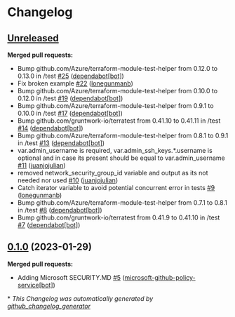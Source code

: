 # Changelog

## [Unreleased](https://github.com/Azure/terraform-azurerm-virtual-machine/tree/HEAD)

**Merged pull requests:**

- Bump github.com/Azure/terraform-module-test-helper from 0.12.0 to 0.13.0 in /test [\#25](https://github.com/Azure/terraform-azurerm-virtual-machine/pull/25) ([dependabot[bot]](https://github.com/apps/dependabot))
- Fix broken example [\#22](https://github.com/Azure/terraform-azurerm-virtual-machine/pull/22) ([lonegunmanb](https://github.com/lonegunmanb))
- Bump github.com/Azure/terraform-module-test-helper from 0.10.0 to 0.12.0 in /test [\#19](https://github.com/Azure/terraform-azurerm-virtual-machine/pull/19) ([dependabot[bot]](https://github.com/apps/dependabot))
- Bump github.com/Azure/terraform-module-test-helper from 0.9.1 to 0.10.0 in /test [\#17](https://github.com/Azure/terraform-azurerm-virtual-machine/pull/17) ([dependabot[bot]](https://github.com/apps/dependabot))
- Bump github.com/gruntwork-io/terratest from 0.41.10 to 0.41.11 in /test [\#14](https://github.com/Azure/terraform-azurerm-virtual-machine/pull/14) ([dependabot[bot]](https://github.com/apps/dependabot))
- Bump github.com/Azure/terraform-module-test-helper from 0.8.1 to 0.9.1 in /test [\#13](https://github.com/Azure/terraform-azurerm-virtual-machine/pull/13) ([dependabot[bot]](https://github.com/apps/dependabot))
- var.admin\_username is required, var.admin\_ssh\_keys.\*.username is optional and in case its present should be equal to var.admin\_username [\#11](https://github.com/Azure/terraform-azurerm-virtual-machine/pull/11) ([juanjojulian](https://github.com/juanjojulian))
- removed network\_security\_group\_id variable and output as its not needed nor used [\#10](https://github.com/Azure/terraform-azurerm-virtual-machine/pull/10) ([juanjojulian](https://github.com/juanjojulian))
- Catch iterator variable to avoid potential concurrent error in tests [\#9](https://github.com/Azure/terraform-azurerm-virtual-machine/pull/9) ([lonegunmanb](https://github.com/lonegunmanb))
- Bump github.com/Azure/terraform-module-test-helper from 0.7.1 to 0.8.1 in /test [\#8](https://github.com/Azure/terraform-azurerm-virtual-machine/pull/8) ([dependabot[bot]](https://github.com/apps/dependabot))
- Bump github.com/gruntwork-io/terratest from 0.41.9 to 0.41.10 in /test [\#7](https://github.com/Azure/terraform-azurerm-virtual-machine/pull/7) ([dependabot[bot]](https://github.com/apps/dependabot))

## [0.1.0](https://github.com/Azure/terraform-azurerm-virtual-machine/tree/0.1.0) (2023-01-29)

**Merged pull requests:**

- Adding Microsoft SECURITY.MD [\#5](https://github.com/Azure/terraform-azurerm-virtual-machine/pull/5) ([microsoft-github-policy-service[bot]](https://github.com/apps/microsoft-github-policy-service))



\* *This Changelog was automatically generated by [github_changelog_generator](https://github.com/github-changelog-generator/github-changelog-generator)*
